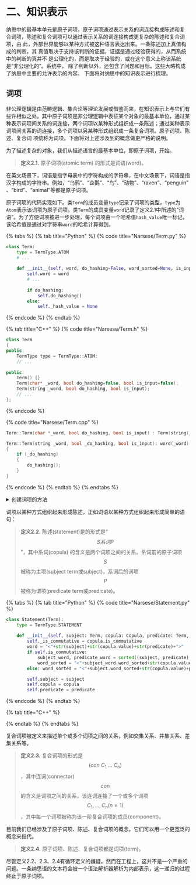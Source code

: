 # 二、知识表示

纳思中的最基本单元是原子词项，原子词项通过表示关系的词连接构成陈述和复 合词项，陈述和复合词项可以通过表示关系的词连接构成更复杂的陈述和复合词项，由 此，外部世界能够以某种方式被这种语言表达出来。一条陈述加上真值构成的判断，其 真值取决于支持该判断的证据，证据是通过经验获得的，从而系统中的判断的真并不 是公理化的，而是取决于经验的，或在这个意义上称该系统是“非公理化的”。系统中， 除了判断以外，还包含了问题和目标。这些大略构成了纳思中主要的允许表示的内容。 下面将对纳思中的知识表示进行梳理。

## 词项 <a href="#term" id="term"></a>

非公理逻辑是由范畴逻辑、集合论等理论发展或借鉴而来，在知识表示上与它们有些许相似之处。其中原子词项是非公理逻辑中表征某个对象的最基本单位，通过某种表示词项间关系的词连接，两个词项以某种形式组织成一条陈述；通过某种表示词项间关系的词连接，多个词项以另某种形式组织成一条复合词项。原子词项、陈述、复合词 项统称为词项。下面将对上述涉及到的概念做更严格的说明。

为了描述复杂的对象，我们从描述语言的最基本单位，即原子词项，开始。

> **定义2.1.** 原子词项(atomic term) 的形式是词语(word)。

在英文场景下，词语是指字母表中的字符构成的字符串，在中文场景下，词语是指汉字构成的字符串。例如，“乌鸦”、“企鹅”、“鸟”、“动物”、“raven”、“penguin” 、“bird”、“animal”等都是原子词项。

原子词项的代码实现如下。类`Term`的成员变量`type`记录了词项的类型，`type`为`Atom`表示该词项为原子词项。类`Term`的成员变量`word`记录了定义2.1中所述的“词语”。为了方便词项被进一步处理，每个词项由一个哈希值`hash_value`唯一标记，该哈希值是通过对字符串`word`的哈希计算得到。

{% tabs %}
{% tab title="Python" %}
{% code title="Narsese/Term.py" %}
```python
class Term:
    type = TermType.ATOM
    # ...
        
    def __init__(self, word, do_hashing=False, word_sorted=None, is_input=False) -> None:
        self.word = word
        # ...
        
        if do_hashing:
            self.do_hashing()
        else:
            self._hash_value = None
```
{% endcode %}
{% endtab %}

{% tab title="C++" %}
{% code title="Narsese/Term.h" %}
```cpp
class Term
{
public:
    TermType type = TermType::ATOM;
    // ...
    
public:
    Term() {}
    Term(char* _word, bool do_hashing=false, bool is_input=false);
    Term(string _word, bool do_hashing, bool is_input);
    // ...
};
```
{% endcode %}

{% code title="Narsese/Term.cpp" %}
```cpp
Term::Term(char *_word, bool do_hashing, bool is_input) : Term(string(_word), do_hashing, is_input) {}

Term::Term(string _word, bool _do_hashing, bool is_input): word(_word)
{
    if (_do_hashing)
    {
        do_hashing();
    }
}
```
{% endcode %}
{% endtab %}
{% endtabs %}

<details>

<summary>创建词项的方法</summary>

通过例如以下代码，即可创建一个原子词项

Python:

```python
from Narsese import Term
term = Term("bird")
print(term)
```

C++:

```cpp
#include "Narsese/Term.h"
using TERM::Term;
term = Term("bird");
std::cout << term.word << endl;
```

</details>



词项以某种方式组织起来形成陈述，正如词语以某种方式组织起来形成简单的语句：

> **定义2.2.** 陈述(statement)是的形式是“$$S 系词 P$$”，其中系词(copula) 的含义是两个词项之间的关系。系词前的原子词项$$S$$被称为主项(subject term或subject)，系词后的词项$$P$$被称为谓项(predicate term或predicate)。

{% tabs %}
{% tab title="Python" %}
{% code title="Narsese/Statement.py" %}
```python
class Statement(Term):
    type = TermType.STATEMENT
    
    def __init__(self, subject: Term, copula: Copula, predicate: Term, is_input: bool=False) -> None:
        self._is_commutative = copula.is_commutative
        word = "<"+str(subject)+str(copula.value)+str(predicate)+">"
        if self.is_commutative:
            subject_word, predicate_word = sorted((subject, predicate), key=hash)
            word_sorted = "<"+subject_word.word_sorted+str(copula.value)+predicate_word.word_sorted+">"
        else: word_sorted = "<"+subject.word_sorted+str(copula.value)+predicate.word_sorted+">"

        self.subject = subject
        self.copula = copula
        self.predicate = predicate

```
{% endcode %}
{% endtab %}

{% tab title="C++" %}

{% endtab %}
{% endtabs %}





复合词项被定义来描述单个或多个词项之间的关系，例如交集关系、并集关系、差集关系等。

> **定义2.3.** 复合词项的形式是$$(con~ C_1~ . . . ~ C_n)$$，其中连词(connector)$$con$$的含义是词项之间的关系，该连词连接了一个或多个词项$$C_1, . . ., C_n (n \geq 1)$$，其中每一个词项被称为该一阶复合词项的成员(component)。

目前我们已经涉及了原子词项、陈述、复合词项的概念，它们可以用一个更宽泛的概念来指代。

> **定义2.4.** 原子词项、陈述、复合词项都是词项(term)。

尽管定义2.2、2.3、2.4有循环定义的嫌疑，然而在工程上，这并不是一个严重的问题。一条纳思语的文本将会被一个语法解析器解析为内部表示，这一递归的过程终止于原子词项。
